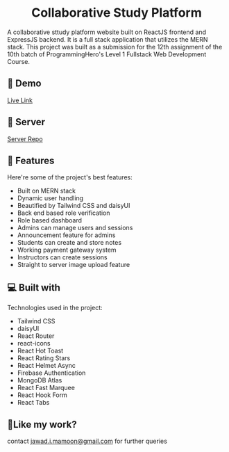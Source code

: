 <h1 align="center" id="title">Collaborative Study Platform</h1>

<p id="description">A collaborative sttudy platform website built on ReactJS frontend and ExpressJS backend. It is a full stack application that utilizes the MERN stack. This project was built as a submission for the 12th assignment of the 10th batch of ProgrammingHero's Level 1 Fullstack Web Development Course.</p>

<h2>🚀 Demo</h2>

[Live Link](https://study-zone-ostitteranondo.web.app/)

<h2>🚀 Server</h2>

[Server Repo](https://github.com/Ostitter-Anondo/study-zone-server)
  
<h2>🧐 Features</h2>

Here're some of the project's best features:

*   Built on MERN stack
*   Dynamic user handling
*   Beautified by Tailwind CSS and daisyUI
*   Back end based role verification
*   Role based dashboard
*   Admins can manage users and sessions
*   Announcement feature for admins
*   Students can create and store notes
*   Working payment gateway system
*   Instructors can create sessions
*   Straight to server image upload feature

  
  
<h2>💻 Built with</h2>

Technologies used in the project:

*   Tailwind CSS
*   daisyUI
*   React Router
*   react-icons
*   React Hot Toast
*   React Rating Stars
*   React Helmet Async
*   Firebase Authentication
*   MongoDB Atlas
*   React Fast Marquee
*   React Hook Form
*   React Tabs

<h2>💖Like my work?</h2>

contact jawad.i.mamoon@gmail.com for further queries